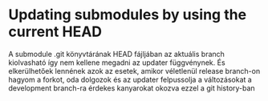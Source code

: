 
# Updating submodules by using the current HEAD

A submodule .git könyvtárának HEAD fájljában az aktuális branch kiolvasható
így nem kellene megadni az updater függvénynek. És elkerülhetőek lennének
azok az esetek, amikor véletlenül release branch-on hagyom a forkot, oda dolgozok
és az updater felpussolja a változásokat a development branch-ra érdekes
kanyarokat okozva ezzel a git history-ban
